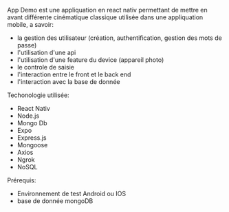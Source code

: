 App Demo est une appliquation en react nativ permettant de mettre en avant différente cinématique classique utilisée dans une appliquation mobile, a savoir:
- la gestion des utilisateur (création, authentification, gestion des mots de passe)
- l'utilisation d'une api
- l'utilisation d'une feature du device (appareil photo)
- le controle de saisie
- l'interaction entre le front et le back end 
- l'interaction avec la base de donnée

Techonologie utilisée:

- React Nativ
- Node.js
- Mongo Db
- Expo
- Express.js
- Mongoose
- Axios
- Ngrok
- NoSQL

Prérequis:
- Environnement de test Android ou IOS
- base de donnée mongoDB
